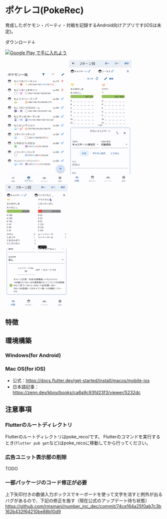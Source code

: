 # ポケレコ(PokeRec)

育成したポケモン・パーティ・対戦を記録するAndroid向けアプリです(iOSは未定)。

ダウンロード↓

<a href='play.google.com/store/apps/details?id=com.dkomki.pokereco&pcampaignid=pcampaignidMKT-Other-global-all-co-prtnr-py-PartBadge-Mar2515-1'><img alt='Google Play で手に入れよう' width="160" src='https://play.google.com/intl/en_us/badges/static/images/badges/ja_badge_web_generic.png'/></a>

<img width="200" src="Screenshot_20231017-183758.png"> <img width="200" src="Screenshot_20231124-171155.png"> <img width="200" src="Screenshot_20231124-172052.png">

## 特徴

## 環境構築

### Windows(for Android)

### Mac OS(for iOS)
* 公式：https://docs.flutter.dev/get-started/install/macos/mobile-ios
* 日本語記事：https://zenn.dev/kboy/books/ca6a9c93fd23f3/viewer/5232dc

## 注意事項

### Flutterのルートディレクトリ
Flutterのルートディレクトリはpoke_reco/です。
Flutterのコマンドを実行するとき(`flutter pub get`など)はpoke_recoに移動してから行ってください。

### 広告ユニット表示部の削除
TODO

### 一部パッケージのコード修正が必要

上下矢印付きの数値入力ボックスでキーボードを使って文字を消すと例外が出るバグがあるので、下記の修正を施す（現在公式のアップデート待ち状態）
https://github.com/rmsmani/number_inc_dec/commit/74ce164a25f0ab7c3b162b432f64210be88b10d9
